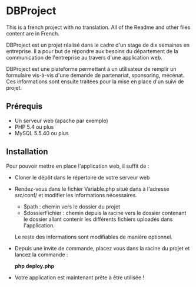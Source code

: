 # DBProject

This is a french project with no translation. All of the Readme and other files content are in French.

DBProject est un projet réalisé dans le cadre d'un stage de dix semaines en entreprise.
Il a pour but de répondre aux besoins du département de la communication de l'entreprise au travers d'une application web.

DBProject est une plateforme permettant à un utilisateur de remplir un formulaire vis-à-vis d'une demande de partenariat, sponsoring, mécénat.
Ces informations sont ensuite traitées pour la mise en place d'un suivi de projet.

## Prérequis

* Un serveur web (apache par exemple)
* PHP 5.4 ou plus
* MySQL 5.5.40 ou plus

## Installation

Pour pouvoir mettre en place l'application web, il suffit de :

* Cloner le dépôt dans le répertoire de votre serveur web
* Rendez-vous dans le fichier Variable.php situé dans à l'adresse src/conf/ et modifier les informations nécessaires.
  * $path : chemin vers le dossier du projet
  * $dossierFichier : chemin depuis la racine vers le dossier contenant le dossier allant contenir les différents fichiers uploadés dans l'application.

  Le reste des informations sont modifiables de manière optionnel.
* Depuis une invite de commande, placez vous dans la racine du projet et lancez la commande :
    
    **php deploy.php**

* Votre application est maintenant prête à être utilisée !
